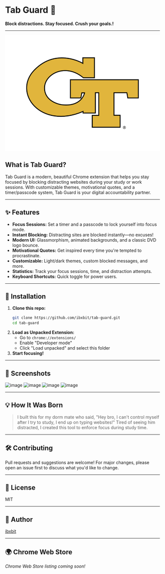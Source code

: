  # Tab Guard 🔐 
 
**Block distractions. Stay focused. Crush your goals.!**  
               
---              
              
![Tab Guard Logo](assets/tab-guard-logo.png)         
      
## What is Tab Guard?  
Tab Guard is a modern, beautiful Chrome extension that helps you stay focused by blocking distracting websites during your study or work sessions. With customizable themes, motivational quotes, and a timer/passcode system, Tab Guard is your digital accountability partner.         
                          
---                                         
   
## ✨ Features                                          
- **Focus Sessions:** Set a timer and a passcode to lock yourself into focus mode.                                         
- **Instant Blocking:** Distracting sites are blocked instantly—no excuses!                                        
- **Modern UI:** Glassmorphism, animated backgrounds, and a classic DVD logo bounce.                
- **Motivational Quotes:** Get inspired every time you're tempted to procrastinate.           
- **Customizable:** Light/dark themes, custom blocked messages, and more.                              
- **Statistics:** Track your focus sessions, time, and distraction attempts.                                 
- **Keyboard Shortcuts:** Quick toggle for power users.                      
                        
---               
   
                 
              
## 🚀 Installation    
1. **Clone this repo:**     
   ```bash
   git clone https://github.com/ibxbit/tab-guard.git    
   cd tab-guard  
   ```
2. **Load as Unpacked Extension:**
   - Go to `chrome://extensions/`
   - Enable "Developer mode"
   - Click "Load unpacked" and select this folder
3. **Start focusing!**

---

## 📸 Screenshots
![image](https://github.com/user-attachments/assets/d269cbd9-06c6-4d85-9636-560894b2640a) 
![image](https://github.com/user-attachments/assets/e1bd22b3-7dbb-46cf-97c1-4cc4371e3e4e)
![image](https://github.com/user-attachments/assets/ca94637d-2216-4274-9c1f-cb78446b0737)
![image](https://github.com/user-attachments/assets/dcd55868-e5d7-4c89-a6cb-915745d6d231)



---

## 💡 How It Was Born
> I built this for my dorm mate who said, "Hey bro, I can't control myself after I try to study, I end up on typing websites!" Tired of seeing him distracted, I created this tool to enforce focus during study time.

--- 

## 🛠️ Contributing 
Pull requests and suggestions are welcome! For major changes, please open an issue first to discuss what you'd like to change.

---

## 📄 License
MIT

---

## 👤 Author
[ibxbit](https://github.com/ibxbit)

---

## 🌍 Chrome Web Store
_Chrome Web Store listing coming soon!_

